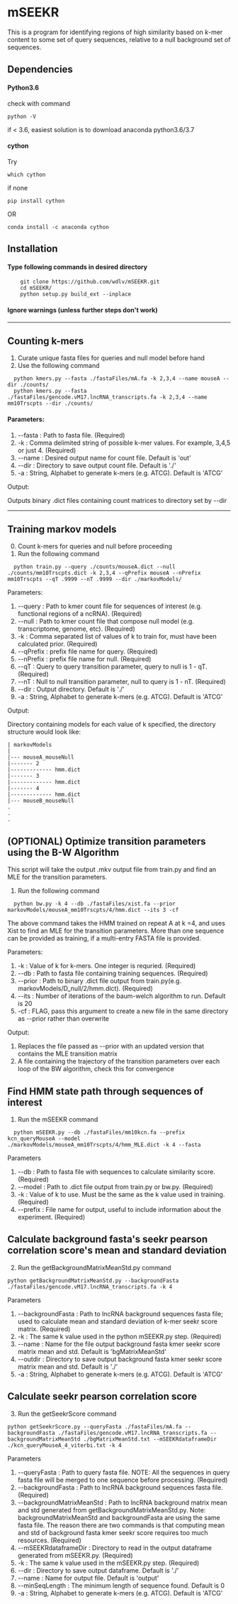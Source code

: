 # mSEEKR

This is a program for identifying regions of high similarity based on *k*-mer content to some set of query sequences, relative to a null background set of sequences.

## Dependencies

#### Python3.6
check with command 

```
python -V
```

if < 3.6, easiest solution is to download anaconda python3.6/3.7
#### cython

Try 
```
which cython
``` 
if none

```
pip install cython
```

OR

```
conda install -c anaconda cython
```
## Installation

#### Type following commands in desired directory
```
	git clone https://github.com/wdlv/mSEEKR.git
	cd mSEEKR/
	python setup.py build_ext --inplace
```
#### Ignore warnings (unless further steps don't work)
<hr/>

## Counting k-mers 


  1. Curate unique fasta files for queries and null model before hand
  2. Use the following command
```
  python kmers.py --fasta ./fastaFiles/mA.fa -k 2,3,4 --name mouseA --dir ./counts/
  python kmers.py --fasta ./fastaFiles/gencode.vM17.lncRNA_transcripts.fa -k 2,3,4 --name mm10Trscpts --dir ./counts/
```

#### Parameters:

1. --fasta : Path to fasta file. (Required)
2. -k : Comma delimited string of possible k-mer values. For example, 3,4,5 or just 4. (Required)
3. --name : Desired output name for count file. Default is 'out'
4. --dir : Directory to save output count file. Default is './' 
5. -a : String, Alphabet to generate k-mers (e.g. ATCG). Default is 'ATCG'


  Output:

  Outputs binary .dict files containing count matrices to directory set by --dir

<hr/>

## Training markov models

  0. Count k-mers for queries and null before proceeding  
  1. Run the following command
```
  python train.py --query ./counts/mouseA.dict --null ./counts/mm10Trscpts.dict -k 2,3,4 --qPrefix mouseA --nPrefix mm10Trscpts --qT .9999 --nT .9999 --dir ./markovModels/
```

Parameters:

1. --query : Path to kmer count file for sequences of interest (e.g. functional regions of a ncRNA). (Required)
2. --null : Path to kmer count file that compose null model (e.g. transcriptome, genome, etc). (Required)
3. -k : Comma separated list of values of k to train for, must have been calculated prior. (Required)
4. --qPrefix : prefix file name for query. (Required)
5. --nPrefix : prefix file name for null. (Required)
6. --qT : Query to query transition parameter, query to null is 1 - qT. (Required)
7. --nT : Null to null transition parameter, null to query is 1 - nT. (Required)
8. --dir : Output directory. Default is './'
9. -a : String, Alphabet to generate k-mers (e.g. ATCG). Default is 'ATCG'

  Output:

  Directory containing models for each value of k specified, the directory structure would look like:

    | markovModels
    |
    |--- mouseA_mouseNull
    |------- 2
    |------------- hmm.dict
    |------- 3
    |------------- hmm.dict
    |------- 4
    |------------- hmm.dict
    |--- mouseB_mouseNull
    .
    .
    .

## (OPTIONAL) Optimize transition parameters using the B-W Algorithm
This script will take the output .mkv output file from train.py and find an MLE for the transition parameters. 

  1. Run the following command
```
  python bw.py -k 4 --db ./fastaFiles/xist.fa --prior markovModels/mouseA_mm10Trscpts/4/hmm.dict --its 3 -cf
```

The above command takes the HMM trained on repeat A at k =4, and uses Xist to find an MLE for the transition parameters. More than one sequence can be provided as training, if a multi-entry FASTA file is provided. 

Parameters:

1. -k : Value of k for k-mers. One integer is requried. (Required)
2. --db : Path to fasta file containing training sequences. (Required)
3. --prior : Path to binary .dict file output from train.py(e.g. markovModels/D_null/2/hmm.dict). (Required)
4. --its : Number of iterations of the baum-welch algorithm to run. Default is 20
5. -cf : FLAG, pass this argument to create a new file in the same directory as --prior rather than overwrite

Output:
1. Replaces the file passed as --prior with an updated version that contains the MLE transition matrix
2. A file containing the trajectory of the transition parameters over each loop of the BW algorithm, check this for convergence




## Find HMM state path through sequences of interest

  1. Run the mSEEKR command
```
  python mSEEKR.py --db ./fastaFiles/mm10kcn.fa --prefix kcn_queryMouseA --model ./markovModels/mouseA_mm10Trscpts/4/hmm_MLE.dict -k 4 --fasta
```

Parameters

1. --db : Path to fasta file with sequences to calculate similarity score. (Required)
2. --model : Path to .dict file output from train.py or bw.py. (Required)
3. -k : Value of k to use. Must be the same as the k value used in training. (Required)
4. --prefix : File name for output, useful to include information about the experiment. (Required)




## Calculate background fasta's seekr pearson correlation score's mean and standard deviation

  2. Run the getBackgroundMatrixMeanStd.py command
  ```
  python getBackgroundMatrixMeanStd.py --backgroundFasta ./fastaFiles/gencode.vM17.lncRNA_transcripts.fa -k 4
```

Parameters

1. --backgroundFasta : Path to lncRNA background sequences fasta file; used to calculate mean and standard deviation of k-mer seekr score matrix. (Required)
2. -k : The same k value used in the python mSEEKR.py step. (Required)
3. --name : Name for the file output background fasta kmer seekr score matrix mean and std. Default is 'bgMatrixMeanStd'
4. --outdir : Directory to save output background fasta kmer seekr score matrix mean and std. Default is './'
5. -a : String, Alphabet to generate k-mers (e.g. ATCG). Default is 'ATCG'





## Calculate seekr pearson correlation score

  3. Run the getSeekrScore command
  ```
  python getSeekrScore.py --queryFasta ./fastaFiles/mA.fa --backgroundFasta ./fastaFiles/gencode.vM17.lncRNA_transcripts.fa --backgroundMatrixMeanStd ./bgMatrixMeanStd.txt --mSEEKRdataframeDir ./kcn_queryMouseA_4_viterbi.txt -k 4
```

Parameters

1. --queryFasta : Path to query fasta file. NOTE: All the sequences in query fasta file will be merged to one sequence before processing. (Required)
2. --backgroundFasta : Path to lncRNA background sequences fasta file. (Required)
3. --backgroundMatrixMeanStd : Path to lncRNA background matrix mean and std generated from getBackgroundMatrixMeanStd.py. Note: backgroundMatrixMeanStd and backgroundFasta are using the same fasta file. The reason there are two commands is that computing mean and std of background fasta kmer seekr score requires too much resources. (Required)
4. --mSEEKRdataframeDir : Directory to read in the output dataframe generated from mSEEKR.py. (Required)
5. -k : The same k value used in the mSEEKR.py step. (Required)
6. --dir : Directory to save output dataframe. Default is './'
7. --name : Name for output file. Default is 'output'
8. --minSeqLength : The minimum length of sequence found. Default is 0
9. -a : String, Alphabet to generate k-mers (e.g. ATCG). Default is 'ATCG'


